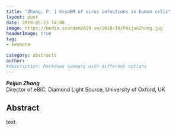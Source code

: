 ```yaml
---
title: "Zhang, P. | CryoEM of virus infections in human cells"
layout: post
date: 2019-05-23 14:00
image: https://media.scandem2019.se/2018/10/PeijunZhang.jpg
headerImage: true
tag:
- keynote

category: abstracts
author:
#description: Markdown summary with different options
---
```


_**Peijun Zhang**_<br/>
 Director of eBIC, Diamond Light Source, University of Oxford, UK<br/>

## Abstract

text.<br/>
